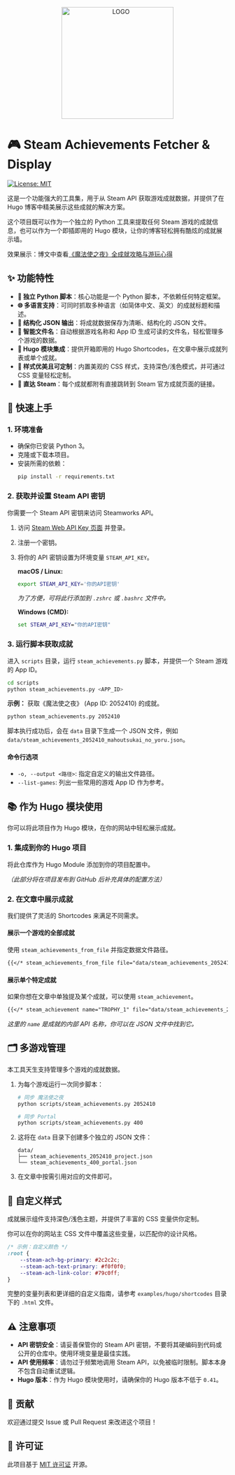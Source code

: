 <!-- markdownlint-disable MD033 MD041 -->
<p align="center">
  <img alt="LOGO" src="https://blogxiaozheng.oss-cn-beijing.aliyuncs.com/images/logo.png" width="256" height="256" />
</p>

# 🎮 Steam Achievements Fetcher & Display

[![License: MIT](https://img.shields.io/badge/License-MIT-yellow.svg)](https://opensource.org/licenses/MIT)

这是一个功能强大的工具集，用于从 Steam API 获取游戏成就数据，并提供了在 Hugo 博客中精美展示这些成就的解决方案。

这个项目既可以作为一个独立的 Python 工具来提取任何 Steam 游戏的成就信息，也可以作为一个即插即用的 Hugo 模块，让你的博客轻松拥有酷炫的成就展示墙。

效果展示：博文中查看[《魔法使之夜》全成就攻略与游玩心得](https://blogxiaozheng.site/posts/2025-10-14-%E9%AD%94%E6%B3%95%E4%BD%BF%E4%B9%8B%E5%A4%9C%E5%85%A8%E6%88%90%E5%B0%B1%E6%94%BB%E7%95%A5%E4%B8%8E%E6%B8%B8%E7%8E%A9%E5%BF%83%E5%BE%97/)

## ✨ 功能特性

-   **🐍 独立 Python 脚本**：核心功能是一个 Python 脚本，不依赖任何特定框架。
-   **🌐 多语言支持**：可同时抓取多种语言（如简体中文、英文）的成就标题和描述。
-   **📄 结构化 JSON 输出**：将成就数据保存为清晰、结构化的 JSON 文件。
-   **🤖 智能文件名**：自动根据游戏名称和 App ID 生成可读的文件名，轻松管理多个游戏的数据。
-   **🎨 Hugo 模块集成**：提供开箱即用的 Hugo Shortcodes，在文章中展示成就列表或单个成就。
-   **💅 样式优美且可定制**：内置美观的 CSS 样式，支持深色/浅色模式，并可通过 CSS 变量轻松定制。
-   **🔗 直达 Steam**：每个成就都附有直接跳转到 Steam 官方成就页面的链接。

## 🚀 快速上手

### 1. 环境准备

-   确保你已安装 Python 3。
-   克隆或下载本项目。
-   安装所需的依赖：
    ```bash
    pip install -r requirements.txt
    ```

### 2. 获取并设置 Steam API 密钥

你需要一个 Steam API 密钥来访问 Steamworks API。

1.  访问 [Steam Web API Key 页面](https://steamcommunity.com/dev/apikey) 并登录。
2.  注册一个密钥。
3.  将你的 API 密钥设置为环境变量 `STEAM_API_KEY`。

    **macOS / Linux:**
    ```bash
    export STEAM_API_KEY='你的API密钥'
    ```
    *为了方便，可将此行添加到 `.zshrc` 或 `.bashrc` 文件中。*

    **Windows (CMD):**
    ```cmd
    set STEAM_API_KEY="你的API密钥"
    ```

### 3. 运行脚本获取成就

进入 `scripts` 目录，运行 `steam_achievements.py` 脚本，并提供一个 Steam 游戏的 App ID。

```bash
cd scripts
python steam_achievements.py <APP_ID>
```

**示例：** 获取《魔法使之夜》 (App ID: 2052410) 的成就。

```bash
python steam_achievements.py 2052410
```

脚本执行成功后，会在 `data` 目录下生成一个 JSON 文件，例如 `data/steam_achievements_2052410_mahoutsukai_no_yoru.json`。

#### 命令行选项

-   `-o, --output <路径>`: 指定自定义的输出文件路径。
-   `--list-games`: 列出一些常用的游戏 App ID 作为参考。

## 📚 作为 Hugo 模块使用

你可以将此项目作为 Hugo 模块，在你的网站中轻松展示成就。

### 1. 集成到你的 Hugo 项目

将此仓库作为 Hugo Module 添加到你的项目配置中。

*（此部分将在项目发布到 GitHub 后补充具体的配置方法）*

### 2. 在文章中展示成就

我们提供了灵活的 Shortcodes 来满足不同需求。

#### 展示一个游戏的全部成就

使用 `steam_achievements_from_file` 并指定数据文件路径。

```markdown
{{</* steam_achievements_from_file file="data/steam_achievements_2052410_mahoutsukai_no_yoru.json" */>}}
```

#### 展示单个特定成就

如果你想在文章中单独提及某个成就，可以使用 `steam_achievement`。

```markdown
{{</* steam_achievement name="TROPHY_1" file="data/steam_achievements_2052410_mahoutsukai_no_yoru.json" */>}}
```
*这里的 `name` 是成就的内部 API 名称，你可以在 JSON 文件中找到它。*

## 🗂️ 多游戏管理

本工具天生支持管理多个游戏的成就数据。

1.  为每个游戏运行一次同步脚本：
    ```bash
    # 同步 魔法使之夜
    python scripts/steam_achievements.py 2052410

    # 同步 Portal
    python scripts/steam_achievements.py 400
    ```
2.  这将在 `data` 目录下创建多个独立的 JSON 文件：
    ```
    data/
    ├── steam_achievements_2052410_project.json
    └── steam_achievements_400_portal.json
    ```
3.  在文章中按需引用对应的文件即可。

## 🎨 自定义样式

成就展示组件支持深色/浅色主题，并提供了丰富的 CSS 变量供你定制。

你可以在你的网站主 CSS 文件中覆盖这些变量，以匹配你的设计风格。

```css
/* 示例：自定义颜色 */
:root {
    --steam-ach-bg-primary: #2c2c2c;
    --steam-ach-text-primary: #f0f0f0;
    --steam-ach-link-color: #79c0ff;
}
```

完整的变量列表和更详细的自定义指南，请参考 `examples/hugo/shortcodes` 目录下的 `.html` 文件。

## ⚠️ 注意事项

-   **API 密钥安全**：请妥善保管你的 Steam API 密钥，不要将其硬编码到代码或公开的仓库中。使用环境变量是最佳实践。
-   **API 使用频率**：请勿过于频繁地调用 Steam API，以免被临时限制。脚本本身不包含自动重试逻辑。
-   **Hugo 版本**：作为 Hugo 模块使用时，请确保你的 Hugo 版本不低于 `0.41`。

## 🤝 贡献

欢迎通过提交 Issue 或 Pull Request 来改进这个项目！

## 📄 许可证

此项目基于 [MIT 许可证](https://opensource.org/licenses/MIT) 开源。